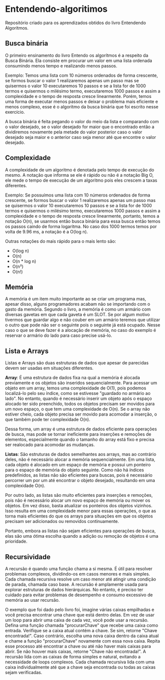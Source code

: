 # Entendendo-algoritimos
Repositório criado para os aprendizados obtidos do livro Entendendo Algoritmos.

## Busca binária

O primeiro ensinamento do livro Entendo os algorítmos é a respeito da Busca Binária. Ela consiste em procurar um valor em uma lista ordenada consumindo menos tempo e realizando menos passos. 

Exemplo: Temos uma lista com 10 números ordenados de forma crescente, se formos buscar o valor 1 realizaremos apenas um passo mas se quisermos o valor 10 executaremos 10 passos e se a lista for de 1000 termos e quisermos o milésimo termo, executaremos 1000 passos e assim a complexidade e o tempo de resposta cresce linearmente. Porém, temos uma forma de executar menos passos e deixar o problema mais eficiente e menos complexo, esse é o algoritmo da busca binária que foi escrito nesse exercício.

A busca binária é feita pegando o valor do meio da lista e comparando com o valor desejado, se o valor desejado for maior que o encontrado então a dividiremos novamente pela metade do valor posterior caso o valor desejado seja maior e o anterior caso seja menor até que encontre o valor desejado. 

## Complexidade

A complexidade de um algoritmo é denotada pelo tempo de execução do mesmo. A notação que informa se ele é rápido ou não é a notação Big O, ele mede o tempo de execução de um algoritmo pois eles crescem a taxas diferentes. 

Exemplo: Se possuímos uma lista com 10 números ordenados de forma crescente, se formos buscar o valor 1 realizaremos apenas um passo mas se quisermos o valor 10 executaremos 10 passos e se a lista for de 1000 termos e quisermos o milésimo termo, executaremos 1000 passos e assim a complexidade e o tempo de resposta cresce linearmente, portanto, temos a notação O(n), se usarmos então busca binária para essa busca então temos os passos caindo de forma logaritma. No caso dos 1000 termos temos por volta de 9.96 ms, a notação é a O(log n). 

Outras notações do mais rápido para o mais lento são: 

* O(log n)
* O(n)
* O(n * log n)
* O(n²)
* O(n!)

## Memória

A memória é um item muito importante ao se criar um programa mas, apesar disso, alguns programadores acabam não se importando com o gasto da memória. Segundo o livro, a memória é como um armário com diversas gavetas em que cada gaveta é um SLOT. Se por algum motivo tivermos que guardar algo e não couber em um armário teremos que utilizar o outro que pode não ser o seguinte pois o seguinte já está ocupado. Nesse caso o que se deve fazer é a alocação de memória, no caso do exemplo é reservar o armário do lado para caso precise usá-lo. 

## Lista e Arrays 

Listas e Arrays são duas estruturas de dados que apesar de parecidas devem ser usadas em situações diferentes. 

**Array**: É uma estrutura de dados fixa na qual a memória é alocada previamente e os objetos são inseridos sequencialmente. Para acessar um objeto em um array, temos uma complexidade de O(1), pois podemos localizá-lo pelo seu índice, como se estivesse "guardado no armário ao lado". No entanto, quando é necessário inserir um objeto após o espaço alocado ter sido preenchido, todos os objetos precisam ser movidos para um novo espaço, o que tem uma complexidade de O(n). Se o array não estiver cheio, cada objeto precisa ser movido para acomodar a inserção, o que também pode ter complexidade O(n).
 
Dessa forma, um array é uma estrutura de dados eficiente para operações de busca, mas pode se tornar ineficiente para inserções e remoções de elementos, especialmente quando o tamanho do array está fixo e precisa ser realocado para acomodar as mudanças.

**Listas**: São estruturas de dados semelhantes aos arrays, mas ao contrário deles, não é necessário alocar a memória sequencialmente. Em uma lista, cada objeto é alocado em um espaço de memória e possui um ponteiro para o espaço de memória do objeto seguinte. Como não há índices predefinidos, as listas não são eficientes para buscas, pois é necessário percorrer um por um até encontrar o objeto desejado, resultando em uma complexidade O(n).

Por outro lado, as listas são muito eficientes para inserções e remoções, pois não é necessário alocar um novo espaço de memória ou mover os objetos. Em vez disso, basta atualizar os ponteiros dos objetos vizinhos. Isso resulta em uma complexidade menor para essas operações, o que as torna mais eficientes do que os arrays para situações em que os objetos precisam ser adicionados ou removidos continuamente.

Portanto, embora as listas não sejam eficientes para operações de busca, elas são uma ótima escolha quando a adição ou remoção de objetos é uma prioridade.

## Recursividade 

A recursão é quando uma função chama a si mesma. É útil para resolver problemas complexos, dividindo-os em casos menores e mais simples. Cada chamada recursiva resolve um caso menor até atingir uma condição de parada, chamada caso base. A recursão é amplamente usada para explorar estruturas de dados hierárquicas. No entanto, é preciso ter cuidado para evitar problemas de desempenho e consumo excessivo de memória ao usar recursão.

O exemplo que foi dado pelo livro foi, imagine várias caixas empilhadas e você precisa encontrar uma chave que está dentro delas. Em vez de usar um loop para abrir uma caixa de cada vez, você pode usar a recursão. Defina uma função chamada "procurarChave" que recebe uma caixa como entrada. Verifique se a caixa atual contém a chave. Se sim, retorne "Chave encontrada!". Caso contrário, escolha uma nova caixa dentro da caixa atual e chame a função "procurarChave" novamente com essa nova caixa. Repita esse processo até encontrar a chave ou até não haver mais caixas para abrir. Se não houver mais caixas, retorne "Chave não encontrada!". A recursão lida com as caixas de forma simples e natural, evitando a necessidade de loops complexos. Cada chamada recursiva lida com uma caixa individualmente até que a chave seja encontrada ou todas as caixas sejam verificadas.
